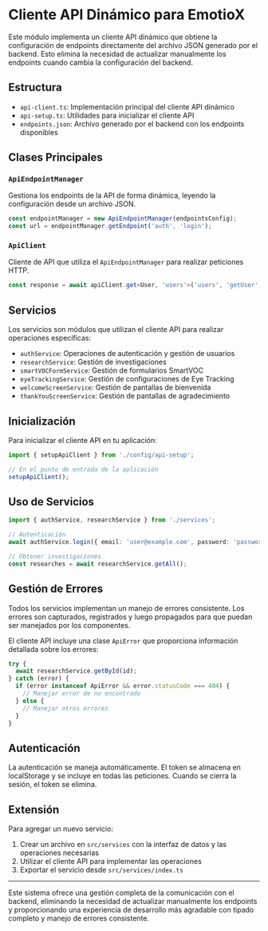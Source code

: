 # Cliente API Dinámico para EmotioX

Este módulo implementa un cliente API dinámico que obtiene la configuración de endpoints directamente del archivo JSON generado por el backend. Esto elimina la necesidad de actualizar manualmente los endpoints cuando cambia la configuración del backend.

## Estructura

- `api-client.ts`: Implementación principal del cliente API dinámico
- `api-setup.ts`: Utilidades para inicializar el cliente API
- `endpoints.json`: Archivo generado por el backend con los endpoints disponibles

## Clases Principales

### `ApiEndpointManager`

Gestiona los endpoints de la API de forma dinámica, leyendo la configuración desde un archivo JSON.

```typescript
const endpointManager = new ApiEndpointManager(endpointsConfig);
const url = endpointManager.getEndpoint('auth', 'login');
```

### `ApiClient`

Cliente de API que utiliza el `ApiEndpointManager` para realizar peticiones HTTP.

```typescript
const response = await apiClient.get<User, 'users'>('users', 'getUser', { id: '123' });
```

## Servicios

Los servicios son módulos que utilizan el cliente API para realizar operaciones específicas:

- `authService`: Operaciones de autenticación y gestión de usuarios
- `researchService`: Gestión de investigaciones
- `smartVOCFormService`: Gestión de formularios SmartVOC
- `eyeTrackingService`: Gestión de configuraciones de Eye Tracking
- `welcomeScreenService`: Gestión de pantallas de bienvenida
- `thankYouScreenService`: Gestión de pantallas de agradecimiento

## Inicialización

Para inicializar el cliente API en tu aplicación:

```typescript
import { setupApiClient } from './config/api-setup';

// En el punto de entrada de la aplicación
setupApiClient();
```

## Uso de Servicios

```typescript
import { authService, researchService } from './services';

// Autenticación
await authService.login({ email: 'user@example.com', password: 'password' });

// Obtener investigaciones
const researches = await researchService.getAll();
```

## Gestión de Errores

Todos los servicios implementan un manejo de errores consistente. Los errores son capturados, registrados y luego propagados para que puedan ser manejados por los componentes.

El cliente API incluye una clase `ApiError` que proporciona información detallada sobre los errores:

```typescript
try {
  await researchService.getById(id);
} catch (error) {
  if (error instanceof ApiError && error.statusCode === 404) {
    // Manejar error de no encontrado
  } else {
    // Manejar otros errores
  }
}
```

## Autenticación

La autenticación se maneja automáticamente. El token se almacena en localStorage y se incluye en todas las peticiones. Cuando se cierra la sesión, el token se elimina.

## Extensión

Para agregar un nuevo servicio:

1. Crear un archivo en `src/services` con la interfaz de datos y las operaciones necesarias
2. Utilizar el cliente API para implementar las operaciones
3. Exportar el servicio desde `src/services/index.ts`

---

Este sistema ofrece una gestión completa de la comunicación con el backend, eliminando la necesidad de actualizar manualmente los endpoints y proporcionando una experiencia de desarrollo más agradable con tipado completo y manejo de errores consistente. 